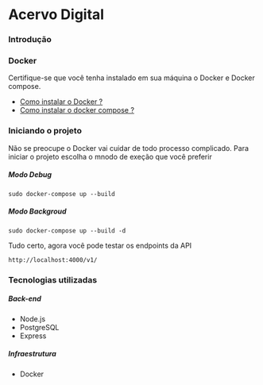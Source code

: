 # Acervo Digital 


### Introdução


### Docker

 Certifique-se que você tenha instalado em sua máquina o Docker e Docker compose.
-  [Como instalar o Docker ?](https://docs.docker.com/install/linux/docker-ce/ubuntu/ " ")
-  [Como instalar o docker compose ?](https://docs.docker.com/compose/install/" "  ")

### Iniciando o projeto

Não se preocupe o Docker vai cuidar de todo processo complicado. Para iniciar o projeto escolha o mnodo de exeção que você preferir

##### Modo Debug

```shell
sudo docker-compose up --build
```
##### Modo Backgroud
```shell
sudo docker-compose up --build -d
```
Tudo certo, agora você pode testar os endpoints da API

```shell
http://localhost:4000/v1/
```


### Tecnologias utilizadas

##### Back-end
- Node.js
- PostgreSQL
- Express

##### Infraestrutura
- Docker